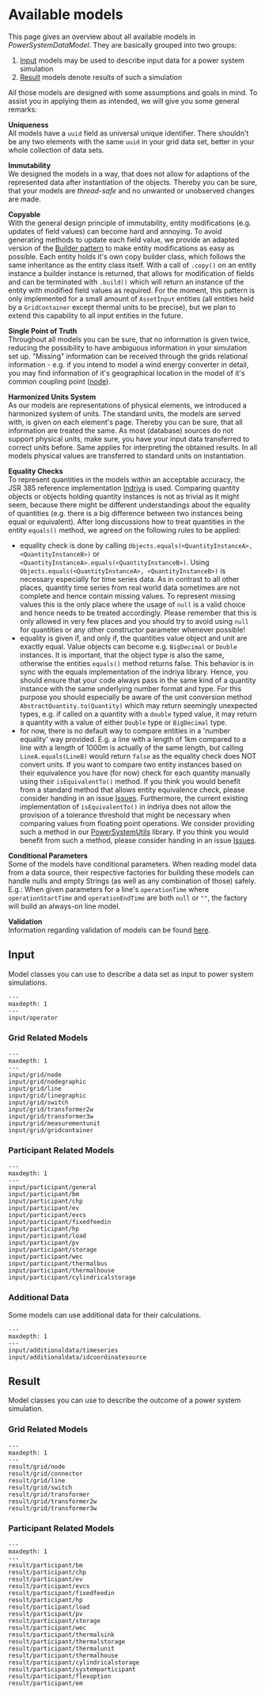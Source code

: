 # Available models
This page gives an overview about all available models in *PowerSystemDataModel*.
They are basically grouped into two groups:

1. [Input](#input) models may be used to describe input data for a power system simulation
2. [Result](#result) models denote results of such a simulation

All those models are designed with some assumptions and goals in mind.
To assist you in applying them as intended, we will give you some general remarks:

**Uniqueness** <br>
All models have a `uuid` field as universal unique identifier.
There shouldn't be any two elements with the same `uuid` in your grid data set, better in your whole collection
of data sets.

**Immutability** <br>
We designed the models in a way, that does not allow for adaptions of the represented data after instantiation of the
objects.
Thereby you can be sure, that your models are *thread-safe* and no unwanted or unobserved changes are made.

**Copyable** <br>
With the general design principle of immutability, entity modifications (e.g. updates of field values) can become
hard and annoying. To avoid generating methods to update each field value, we provide an adapted version of the
[Builder pattern](https://en.wikipedia.org/wiki/Builder_pattern/) to make entity modifications as easy as possible.
Each entity holds it's own copy builder class, which follows the same inheritance as the entity class itself. With a
call of `.copy()` on an entity instance a builder instance is returned, that allows for modification of fields and
can be terminated with `.build()` which will return an instance of the entity with modified field values as required.
For the moment, this pattern is only implemented for a small amount of `AssetInput` entities (all entities held by a
`GridContainer` except thermal units to be precise), but we plan to extend this capability to all input entities in the
future.

**Single Point of Truth** <br>
Throughout all models you can be sure, that no information is given twice, reducing the possibility to have ambiguous
information in your simulation set up.
"Missing" information can be received through the grids relational information - e.g. if you intend to model a wind
energy converter in detail, you may find information of it's geographical location in the model of it's common
coupling point ([node](/models/input/grid/node)).

**Harmonized Units System** <br>
As our models are representations of physical elements, we introduced a harmonized system of units.
The standard units, the models are served with, is given on each element's page.
Thereby you can be sure, that all information are treated the same.
As most (database) sources do not support physical units, make sure, you have your input data transferred to correct
units before.
Same applies for interpreting the obtained results.
In all models physical values are transferred to standard units on instantiation.

**Equality Checks** <br>
To represent quantities in the models within an acceptable accuracy, the JSR 385 reference implementation
[Indriya](https://github.com/unitsofmeasurement/indriya) is used. Comparing quantity objects or objects holding quantity
instances is not as trivial as it might seem, because there might be different understandings about the equality of
quantities (e.g. there is a big difference between two instances being equal or equivalent). After long discussions how to
treat quantities in the entity `equals()` method, we agreed on the following rules to be applied:

- equality check is done by calling `Objects.equals(<QuantityInstanceA>, <QuantityInstanceB>)` or
  `<QuantityInstanceA>.equals(<QuantityInstanceB>)`.
  Using `Objects.equals(<QuantityInstanceA>, <QuantityInstanceB>)` is necessary especially for time series data.
  As in contrast to all other places, quantity time series from real world data sometimes are not complete and
  hence contain missing values. To represent missing values this is the only place where the usage of `null`
  is a valid choice and hence needs to be treated accordingly. Please remember that this is only allowed in very few
  places and you should try to avoid using `null` for quantities or any other constructor parameter whenever possible!
- equality is given if, and only if, the quantities value object and unit are exactly equal. Value objects can become
  e.g. `BigDecimal` or `Double` instances. It is important, that the object type is also the same, otherwise
  the entities `equals()` method returns false. This behavior is in sync with the equals implementation
  of the indriya library. Hence, you should ensure that your code always pass in the same kind of a quantity instance
  with the same underlying number format and type. For this purpose you should especially be aware of the unit conversion
  method `AbstractQuantity.to(Quantity)` which may return seemingly unexpected types, e.g. if called on a quantity
  with a `double` typed value, it may return a quantity with a value of either `Double` type or `BigDecimal` type.
- for now, there is no default way to compare entities in a 'number equality' way provided. E.g. a line with a length
  of 1km compared to a line with a length of 1000m is actually of the same length, but calling `LineA.equals(LineB)`
  would return `false` as the equality check does NOT convert units. If you want to compare two entity instances
  based on their equivalence you have (for now) check for each quantity manually using their `isEquivalentTo()`
  method. If you think you would benefit from a standard method that allows entity equivalence check, please consider
  handing in an issue [Issues](https://github.com/ie3-institute/PowerSystemDataModel/issues).
  Furthermore, the current existing implementation of `isEquivalentTo()` in indriya does not allow the provision of
  a tolerance threshold that might be necessary when comparing values from floating point operations. We consider
  providing such a method in our [PowerSystemUtils](https://github.com/ie3-institute/PowerSystemUtils) library.
  If you think you would benefit from such a method, please consider handing in an issue
  [Issues](https://github.com/ie3-institute/PowerSystemUtils/issues).

**Conditional Parameters** <br>
Some of the models have conditional parameters. When reading model data from a data source, their respective factories for building these
models can handle nulls and empty Strings (as well as any combination of those) safely. E.g.: When given parameters for a line's
`operationTime` where `operationStartTime` and `operationEndTime` are both `null` or `""`, the
factory will build an always-on line model.

**Validation** <br>
Information regarding validation of models can be found [here](/models/ValidationUtils).


## Input
Model classes you can use to describe a data set as input to power system simulations.

```{toctree}
---
maxdepth: 1
---
input/operator
```

### Grid Related Models

```{toctree}
---
maxdepth: 1
---
input/grid/node
input/grid/nodegraphic
input/grid/line
input/grid/linegraphic
input/grid/switch
input/grid/transformer2w
input/grid/transformer3w
input/grid/measurementunit
input/grid/gridcontainer
```

### Participant Related Models

```{toctree}
---
maxdepth: 1
---
input/participant/general
input/participant/bm
input/participant/chp
input/participant/ev
input/participant/evcs
input/participant/fixedfeedin
input/participant/hp
input/participant/load
input/participant/pv
input/participant/storage
input/participant/wec
input/participant/thermalbus
input/participant/thermalhouse
input/participant/cylindricalstorage
```

### Additional Data
Some models can use additional data for their calculations.

```{toctree}
---
maxdepth: 1
---
input/additionaldata/timeseries
input/additionaldata/idcoordinatesource
```

## Result
Model classes you can use to describe the outcome of a power system simulation.

### Grid Related Models

```{toctree}
---
maxdepth: 1
---
result/grid/node
result/grid/connector
result/grid/line
result/grid/switch
result/grid/transformer
result/grid/transformer2w
result/grid/transformer3w
```

### Participant Related Models

```{toctree}
---
maxdepth: 1
---
result/participant/bm
result/participant/chp
result/participant/ev
result/participant/evcs
result/participant/fixedfeedin
result/participant/hp
result/participant/load
result/participant/pv
result/participant/storage
result/participant/wec
result/participant/thermalsink
result/participant/thermalstorage
result/participant/thermalunit
result/participant/thermalhouse
result/participant/cylindricalstorage
result/participant/systemparticipant
result/participant/flexoption
result/participant/em
```
